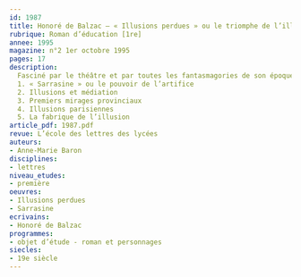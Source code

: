 ```yaml
---
id: 1987
title: Honoré de Balzac – « Illusions perdues » ou le triomphe de l’illusion romanesque 
rubrique: Roman d’éducation [1re]
annee: 1995
magazine: n°2 1er octobre 1995
pages: 17
description: 
  Fasciné par le théâtre et par toutes les fantasmagories de son époque, Balzac s’est voulu metteur en scène et illusionniste d’un spectacle total, empruntant à tous les genres pour que l’illusion soit complète. Pour avoir beaucoup réfléchi aux artifices de cette mise en scène, il a fait du thème de l’illusion l’un des thèmes clés de « La Comédie humaine ». Il donne à ce mot des sens multiples, qui vont de celui d’espoir trompeur à celui de transformation quasi magique de la réalité…
  1. « Sarrasine » ou le pouvoir de l’artifice
  2. Illusions et médiation
  3. Premiers mirages provinciaux
  4. Illusions parisiennes
  5. La fabrique de l’illusion
article_pdf: 1987.pdf
revue: L’école des lettres des lycées
auteurs:
- Anne-Marie Baron
disciplines:
- lettres
niveau_etudes:
- première
oeuvres:
- Illusions perdues
- Sarrasine
ecrivains:
- Honoré de Balzac
programmes:
- objet d’étude - roman et personnages
siecles:
- 19e siècle
---
```

